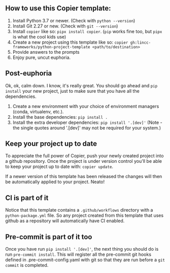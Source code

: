 ## How to use this Copier template:

1) Install Python 3.7 or newer. (Check with `python --version`)
2) Install Git 2.27 or new. (Check with `git --version`)
3) Install `copier` like so: `pipx install copier`. (`pip` works fine too, but `pipx` is what the cool kids use)
4) Create a new project using this template like so: `copier gh:lincc-frameworks/python-project-template <path/to/destination>`
5) Provide answers to the prompts
6) Enjoy pure, uncut euphoria.

## Post-euphoria
Ok, ok, calm down. I know, it's really great. 
You should go ahead and `pip install` your new project, just to make sure that you have all the dependencies.
1) Create a new environment with your choice of environment managers (conda, virtualenv, etc.).
2) Install the base dependencies: `pip install .`
3) Install the extra developer dependencies: `pip install '.[dev]'` (Note - the single quotes around '.[dev]' may not be required for your system.)

## Keep your project up to date
To appreciate the full power of Copier, push your newly created project into a github repository.
Once the project is under version control you'll be able to keep your project up to date with: `copier update`.

If a newer version of this template has been released the changes will then be automatically applied to your project. Neato!

## CI is part of it
Notice that this template contains a `.github/workflows` directory with a `python-package.yml` file. So any project created from this template that uses github as a repository will automatically have CI enabled.

## Pre-commit is part of it too
Once you have run `pip install '.[dev]'`, the next thing you should do is run `pre-commit install`.
This will register all the pre-commit git hooks defined in .pre-commit-config.yaml with git so that
they are run before a `git commit` is completed.
